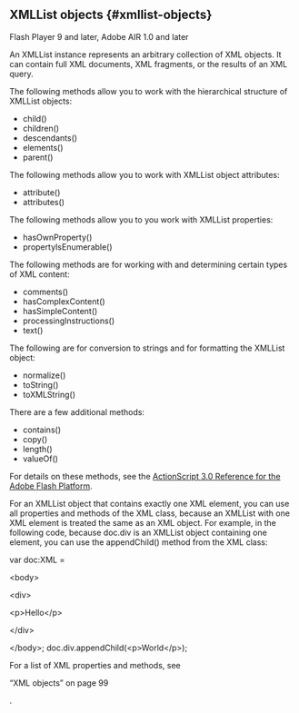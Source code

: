 ## XMLList objects {#xmllist-objects}

Flash Player 9 and later, Adobe AIR 1.0 and later

An XMLList instance represents an arbitrary collection of XML objects. It can contain full XML documents, XML fragments, or the results of an XML query.

The following methods allow you to work with the hierarchical structure of XMLList objects:

*   child()
*   children()
*   descendants()
*   elements()
*   parent()

The following methods allow you to work with XMLList object attributes:

*   attribute()
*   attributes()

The following methods allow you to you work with XMLList properties:

*   hasOwnProperty()
*   propertyIsEnumerable()

The following methods are for working with and determining certain types of XML content:

*   comments()
*   hasComplexContent()
*   hasSimpleContent()
*   processingInstructions()
*   text()

The following are for conversion to strings and for formatting the XMLList object:

*   normalize()
*   toString()
*   toXMLString()

There are a few additional methods:

*   contains()
*   copy()
*   length()
*   valueOf()

For details on these methods, see the [ActionScript 3.0 Reference for the Adobe Flash Platform](http://help.adobe.com/en_US/FlashPlatform/reference/actionscript/3/index.html).

For an XMLList object that contains exactly one XML element, you can use all properties and methods of the XML class, because an XMLList with one XML element is treated the same as an XML object. For example, in the following code, because doc.div is an XMLList object containing one element, you can use the appendChild() method from the XML class:

var doc:XML =

&lt;body&gt;

&lt;div&gt;

&lt;p&gt;Hello&lt;/p&gt;

&lt;/div&gt;

&lt;/body&gt;; doc.div.appendChild(&lt;p&gt;World&lt;/p&gt;);

For a list of XML properties and methods, see

“XML objects” on page 99

.